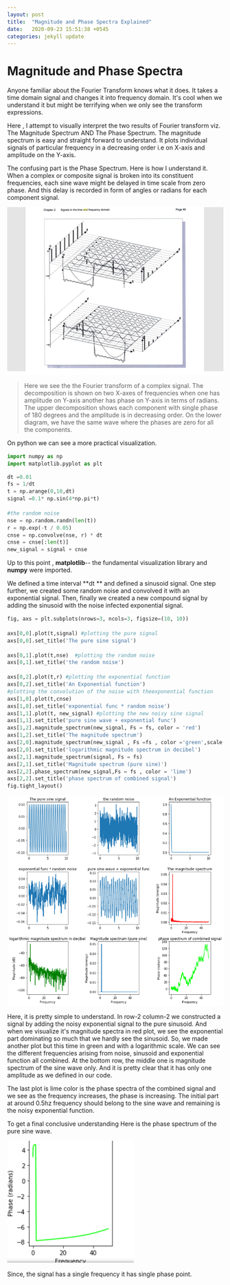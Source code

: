 ```yaml
---
layout: post
title:  "Magnitude and Phase Spectra Explained"
date:   2020-09-23 15:51:38 +0545
categories: jekyll update
---
```

# Magnitude and Phase Spectra

Anyone familiar about the Fourier Transform  knows what it does. It takes a time domain signal and changes it into frequency domain. It's cool when we understand it but might be terrifying when we only see the transform expressions.

Here , I attempt to visually interpret the two results of Fourier transform viz. The Magnitude Spectrum AND The Phase Spectrum. The magnitude spectrum is easy and straight forward to understand. It plots individual signals of particular frequency in a decreasing order i.e on X-axis and amplitude on the Y-axis. 

The confusing part is the Phase Spectrum. Here is how I understand it. When a complex or composite signal is broken into its constituent frequencies, each sine wave might be delayed in time scale from zero phase. And this delay is recorded in form of angles or radians for each component signal.

![The decomposition of a complex signal](https://github.com/thelearningcurves/my_blog/blob/master/images/fourier.PNG?raw=true)

> Here we see the the Fourier transform of a complex signal. The decomposition is shown on two X-axes of frequencies when one has amplitude on Y-axis another has phase on Y-axis in terms of radians. The upper decomposition shows each component with single phase of  180 degrees and the amplitude is in decreasing order. On the lower diagram, we have the same wave where the phases are zero for all the components.

On python we can see a more practical visualization.

```python
import numpy as np
import matplotlib.pyplot as plt

```

```python
dt =0.01
fs = 1/dt
t = np.arange(0,10,dt)
signal =0.1* np.sin(4*np.pi*t)

#the random noise
nse = np.random.randn(len(t))
r = np.exp(-t / 0.05)
cnse = np.convolve(nse, r) * dt
cnse = cnse[:len(t)]
new_signal = signal + cnse

```

Up to this point , **matplotlib**-- the fundamental visualization library and **numpy**  were imported.

We defined a time interval **dt ** and defined a sinusoid signal. One step further, we created some random noise and convolved it with an exponential signal. Then, finally we created a new compound signal by adding the sinusoid with the noise infected exponential signal.

```python
fig, axs = plt.subplots(nrows=3, ncols=3, figsize=(10, 10))

axs[0,0].plot(t,signal) #plotting the pure signal
axs[0,0].set_title('The pure sine signal')

axs[0,1].plot(t,nse)  #plotting the random noise
axs[0,1].set_title('the random noise')

axs[0,2].plot(t,r) #plotting the exponential function
axs[0,2].set_title('An Exponential function')
#plotting the convolution of the noise with theexponential function
axs[1,0].plot(t,cnse)
axs[1,0].set_title('exponential func * random noise')
axs[1,1].plot(t, new_signal) #plotting the new noisy sine signal
axs[1,1].set_title('pure sine wave + exponential func')
axs[1,2].magnitude_spectrum(new_signal, Fs = fs, color = 'red')
axs[1,2].set_title('The magnitude spectrum')
axs[2,0].magnitude_spectrum(new_signal , Fs =fs , color ='green',scale = 'dB')
axs[2,0].set_title('logarithmic magnitude spectrum in decibel')
axs[2,1].magnitude_spectrum(signal, Fs = fs)
axs[2,1].set_title('Magnitude spectrum (pure sine)')
axs[2,2].phase_spectrum(new_signal,Fs = fs , color = 'lime')
axs[2,2].set_title('phase spectrum of combined signal')
fig.tight_layout()
```

![Fourier](https://github.com/thelearningcurves/my_blog/blob/master/images/1.png?raw=true)



Here, it is pretty simple to understand.  In row-2 column-2 we constructed a signal by adding the noisy exponential signal to the pure sinusoid. And when we visualize it's magnitude spectra in red plot, we see the exponential part dominating so much that we hardly see the sinusoid. So, we made another plot but this time in green and with a logarithmic scale. We can see the different frequencies arising from noise, sinusoid and exponential function all combined. At the bottom row, the middle one is magnitude spectrum of the sine wave only. And it is pretty clear that it has only one amplitude as we defined in our code.

The last plot is lime color is the phase spectra of the combined signal and we see as the frequency increases, the phase is increasing. The initial part at around 0.5hz frequency should belong to the sine wave and remaining is the noisy exponential function.

To get a final conclusive understanding Here is the phase spectrum of the pure sine wave.

![sada](https://github.com/thelearningcurves/my_blog/blob/master/images/sada.PNG?raw=true)



Since, the signal has a single frequency it has single phase point.



















```

```

